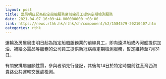 ```yaml
---
layout: post
title: 當局明日起為指定船舶服務業前線員工提供定期檢測服務
date: 2021-04-07 16:09:44.000000000 +08:00
link: https://news.rthk.hk/rthk/ch/component/k2/1584579-20210407.htm
categories: rthk
---
```


運輸及房屋局由明日起為指定船舶服務業的前線員工，即向遠洋船或內河船提供加油、補給必需品等服務的公司員工提供新冠病毒定期檢測服務，暫定維持至7月31日。

有關安排屬自願性質，參與者須先行登記，其後每14日於特定時間前往荃灣西海貴路公共運輸交匯處檢測。
